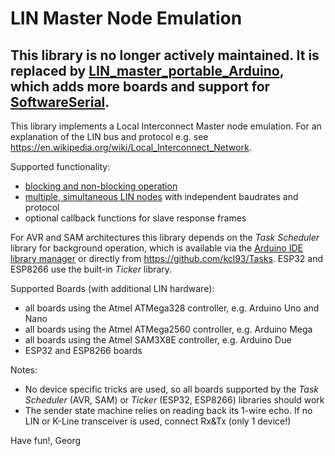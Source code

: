 LIN Master Node Emulation
=========================


## This library is no longer actively maintained. It is replaced by [LIN_master_portable_Arduino](https://github.com/gicking/LIN_master_portable_Arduino), which adds more boards and support for [SoftwareSerial](https://docs.arduino.cc/learn/built-in-libraries/software-serial/).



This library implements a Local Interconnect Master node emulation. For an explanation of the LIN bus and protocol e.g. see https://en.wikipedia.org/wiki/Local_Interconnect_Network.

Supported functionality:
  - [blocking and non-blocking operation](../../wiki/Operation-Modes)
  - [multiple, simultaneous LIN nodes](../../wiki/Multiple-LIN) with independent baudrates and protocol
  - optional callback functions for slave response frames
  
For AVR and SAM architectures this library depends on the *Task Scheduler* library for background operation, which is available via the [Arduino IDE library manager](../../wiki/Library-Manager) or directly from https://github.com/kcl93/Tasks. ESP32 and ESP8266 use the built-in *Ticker* library.

Supported Boards (with additional LIN hardware):
  - all boards using the Atmel ATMega328 controller, e.g. Arduino Uno and Nano
  - all boards using the Atmel ATMega2560 controller, e.g. Arduino Mega
  - all boards using the Atmel SAM3X8E controller, e.g. Arduino Due
  - ESP32 and ESP8266 boards
  
Notes:
  - No device specific tricks are used, so all boards supported by the *Task Scheduler* (AVR, SAM) or *Ticker* (ESP32, ESP8266) libraries should work
  - The sender state machine relies on reading back its 1-wire echo. If no LIN or K-Line transceiver is used, connect Rx&Tx (only 1 device!) 

Have fun!, Georg
 